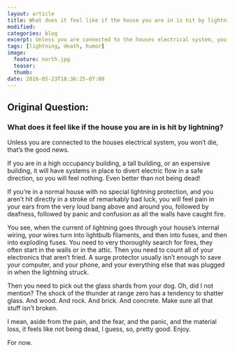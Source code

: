 ```yaml
---
layout: article
title: What does it feel like if the house you are in is hit by lightning?
modified:
categories: blog
excerpt: Unless you are connected to the houses electrical system, you won’t die, that’s the good news
tags: [lightning, death, humor]
image:
  feature: north.jpg
  teaser: 
  thumb: 
date: 2016-05-23T18:36:25-07:00
---
```



## Original Question:

### What does it feel like if the house you are in is hit by lightning?
Unless you are connected to the houses electrical system, you won’t die, that’s the good news.

If you are in a high occupancy building, a tall building, or an expensive building, it will have systems in place to divert electric flow in a safe direction, so you will feel nothing. Even better than not being dead!

If you’re in a normal house with no special lightning protection, and you aren’t hit directly in a stroke of remarkably bad luck, you will feel pain in your ears from the very loud bang above and around you, followed by deafness, followed by panic and confusion as all the walls have caught fire.

You see, when the current of lightning goes through your house’s internal wiring, your wires turn into lightbulb filaments, and then into fuses, and then into exploding fuses. You need to very thoroughly search for fires, they often start in the walls or in the attic. Then you need to count all of your electronics that aren’t fried. A surge protector usually isn’t enough to save your computer, and your phone, and your everything else that was plugged in when the lightning struck.

Then you need to pick out the glass shards from your dog. Oh, did I not mention? The shock of the thunder at range zero has a tendency to shatter glass. And wood. And rock. And brick. And concrete. Make sure all that stuff isn’t broken.

I mean, aside from the pain, and the fear, and the panic, and the material loss, it feels like not being dead, I guess, so, pretty good. Enjoy.




For now.